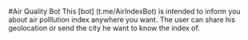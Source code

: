 #Air Quality Bot 
This [bot] (t.me/AirIndexBot) is intended to inform you about air polllution index anywhere you want. The user can share his geolocation or send the city he want to know the index of.
